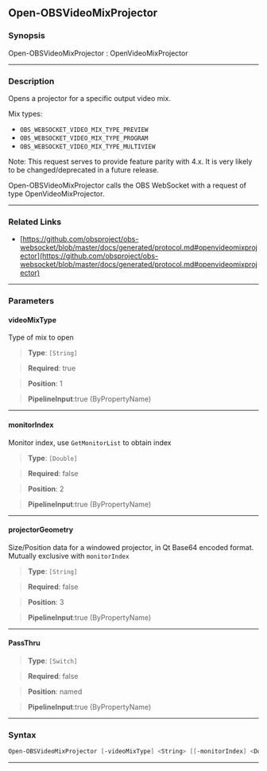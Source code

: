 Open-OBSVideoMixProjector
-------------------------
### Synopsis
Open-OBSVideoMixProjector : OpenVideoMixProjector

---
### Description

Opens a projector for a specific output video mix.

Mix types:

- `OBS_WEBSOCKET_VIDEO_MIX_TYPE_PREVIEW`
- `OBS_WEBSOCKET_VIDEO_MIX_TYPE_PROGRAM`
- `OBS_WEBSOCKET_VIDEO_MIX_TYPE_MULTIVIEW`

Note: This request serves to provide feature parity with 4.x. It is very likely to be changed/deprecated in a future release.


Open-OBSVideoMixProjector calls the OBS WebSocket with a request of type OpenVideoMixProjector.

---
### Related Links
* [https://github.com/obsproject/obs-websocket/blob/master/docs/generated/protocol.md#openvideomixprojector](https://github.com/obsproject/obs-websocket/blob/master/docs/generated/protocol.md#openvideomixprojector)



---
### Parameters
#### **videoMixType**

Type of mix to open



> **Type**: ```[String]```

> **Required**: true

> **Position**: 1

> **PipelineInput**:true (ByPropertyName)



---
#### **monitorIndex**

Monitor index, use `GetMonitorList` to obtain index



> **Type**: ```[Double]```

> **Required**: false

> **Position**: 2

> **PipelineInput**:true (ByPropertyName)



---
#### **projectorGeometry**

Size/Position data for a windowed projector, in Qt Base64 encoded format. Mutually exclusive with `monitorIndex`



> **Type**: ```[String]```

> **Required**: false

> **Position**: 3

> **PipelineInput**:true (ByPropertyName)



---
#### **PassThru**

> **Type**: ```[Switch]```

> **Required**: false

> **Position**: named

> **PipelineInput**:true (ByPropertyName)



---
### Syntax
```PowerShell
Open-OBSVideoMixProjector [-videoMixType] <String> [[-monitorIndex] <Double>] [[-projectorGeometry] <String>] [-PassThru] [<CommonParameters>]
```
---
